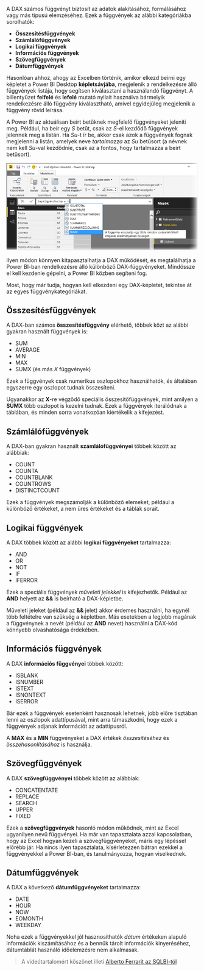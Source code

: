 A DAX számos függvényt biztosít az adatok alakításához, formálásához vagy más típusú elemzéséhez. Ezek a függvények az alábbi kategóriákba sorolhatók:

* **Összesítésfüggvények**
* **Számlálófüggvények**
* **Logikai függvények**
* **Információs függvények**
* **Szövegfüggvények**
* **Dátumfüggvények**

Hasonlóan ahhoz, ahogy az Excelben történik, amikor elkezd beírni egy képletet a Power BI Desktop **képletsávjába**, megjelenik a rendelkezésre álló függvények listája, hogy segítsen kiválasztani a használandó függvényt. A billentyűzet **felfelé** és **lefelé** mutató nyilait használva bármelyik rendelkezésre álló függvény kiválasztható, amivel egyidejűleg megjelenik a függvény rövid leírása.

A Power BI az aktuálisan beírt betűknek megfelelő függvényeket jeleníti meg. Például, ha beír egy *S* betűt, csak az *S*-el kezdődő függvények jelennek meg a listán. Ha *Su*-t ír be, akkor csak azok a függvények fognak megjelenni a listán, amelyek neve *tartalmazza* az *Su* betűsort (a névnek nem kell *Su*-val kezdődnie, csak az a fontos, hogy tartalmazza a beírt betűsort).

![](media/7-3-dax-functions/dax-functions_1.png)

Ilyen módon könnyen kitapasztalhatja a DAX működését, és megtalálhatja a Power BI-ban rendelkezésre álló különböző DAX-függvényeket. Mindössze el kell kezdenie gépelni, a Power BI közben segíteni fog.

Most, hogy már tudja, hogyan kell elkezdeni egy DAX-képletet, tekintse át az egyes függvénykategóriákat.

## <a name="aggregation-functions"></a>Összesítésfüggvények
A DAX-ban számos **összesítésfüggvény** elérhető, többek közt az alábbi gyakran használt függvények is:

* SUM
* AVERAGE
* MIN
* MAX
* SUMX (és más *X* függvények)

Ezek a függvények csak numerikus oszlopokhoz használhatók, és általában egyszerre egy oszlopot tudnak összesíteni.

Ugyanakkor az **X**-re végződő speciális összesítőfüggvények, mint amilyen a **SUMX** több oszlopot is kezelni tudnak. Ezek a függvények iterálódnak a táblában, és minden sorra vonatkozóan kiértékelik a kifejezést.

## <a name="counting-functions"></a>Számlálófüggvények
A DAX-ban gyakran használt **számlálófüggvényei** többek között az alábbiak:

* COUNT
* COUNTA
* COUNTBLANK
* COUNTROWS
* DISTINCTCOUNT

Ezek a függvények megszámolják a különböző elemeket, például a különböző értékeket, a nem üres értékeket és a táblák sorait.

## <a name="logical-functions"></a>Logikai függvények
A DAX többek között az alábbi **logikai függvényeket** tartalmazza:

* AND
* OR
* NOT
* IF
* IFERROR

Ezek a speciális függvények *műveleti jelekkel* is kifejezhetők. Például az **AND** helyett az **&&** is beírható a DAX-képletbe.

Műveleti jeleket (például az **&&** jelet) akkor érdemes használni, ha egynél több feltételre van szükség a képletben. Más esetekben a legjobb magának a függvénynek a nevét (például az **AND** nevet) használni a DAX-kód könnyebb olvashatósága érdekében.

## <a name="information-functions"></a>Információs függvények
A DAX **információs függvényei** többek között:

* ISBLANK
* ISNUMBER
* ISTEXT
* ISNONTEXT
* ISERROR

Bár ezek a függvények esetenként hasznosak lehetnek, jobb előre tisztában lenni az oszlopok adattípusával, mint arra támaszkodni, hogy ezek a függvények adjanak információt az adattípusról.

A **MAX** és a **MIN** függvényeket a DAX értékek *összesítéséhez* és *összehasonlításához* is használja.

## <a name="text-functions"></a>Szövegfüggvények
A DAX **szövegfüggvényei** többek között az alábbiak:

* CONCATENTATE
* REPLACE
* SEARCH
* UPPER
* FIXED

Ezek a **szövegfüggvények** hasonló módon működnek, mint az Excel ugyanilyen nevű függvényei. Ha már van tapasztalata azzal kapcsolatban, hogy az Excel hogyan kezeli a szövegfüggvényeket, máris egy lépéssel előrébb jár. Ha nincs ilyen tapasztalata, kísérletezzen bátran ezekkel a függvényekkel a Power BI-ban, és tanulmányozza, hogyan viselkednek.

## <a name="date-functions"></a>Dátumfüggvények
A DAX a következő **dátumfüggvényeket** tartalmazza:

* DATE
* HOUR
* NOW
* EOMONTH
* WEEKDAY

Noha ezek a függvényekkel jól hasznosíthatók *dátum* értékeken alapuló információk kiszámításához és a bennük tárolt információk kinyeréséhez, dátumtáblát használó időelemzésre nem alkalmasak.

> A videótartalomért köszönet illeti [Alberto Ferrarit az SQLBI-tól](http://www.sqlbi.com/learning-dax/?utm_source=powerbi&utm_medium=marketing&utm_campaign=after-summit)
> 
> 

